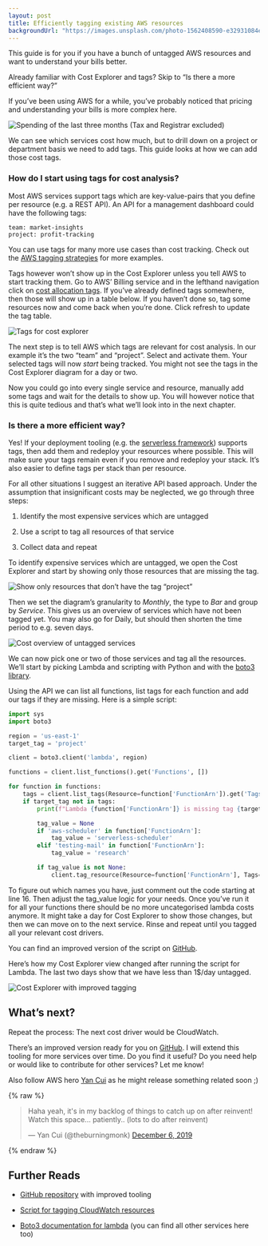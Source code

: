 ```yaml
---
layout: post
title: Efficiently tagging existing AWS resources
backgroundUrl: "https://images.unsplash.com/photo-1562408590-e32931084e23?ixlib=rb-1.2.1&ixid=eyJhcHBfaWQiOjEyMDd9&auto=format&fit=crop&q=80"
---
```


This guide is for you if you have a bunch of untagged AWS resources and want to understand your bills better.

Already familiar with Cost Explorer and tags? Skip to “Is there a more efficient way?”

If you’ve been using AWS for a while, you’ve probably noticed that pricing and understanding your bills is more complex here.

![Spending of the last three months (Tax and Registrar excluded)](https://cdn-images-1.medium.com/max/3984/1*ruL7ldcHmOe6T66JMDQ2IQ.png)

We can see which services cost how much, but to drill down on a project or department basis we need to add tags. This guide looks at how we can add those cost tags.

### How do I start using tags for cost analysis?

Most AWS services support tags which are key-value-pairs that you define per resource (e.g. a REST API). An API for a management dashboard could have the following tags:

```
team: market-insights
project: profit-tracking
```

You can use tags for many more use cases than cost tracking. Check out the [AWS tagging strategies](https://aws.amazon.com/de/answers/account-management/aws-tagging-strategies/) for more examples.

Tags however won’t show up in the Cost Explorer unless you tell AWS to start tracking them. Go to AWS’ Billing service and in the lefthand navigation click on [cost allocation tags](https://console.aws.amazon.com/billing/home?#/preferences/tags). If you’ve already defined tags somewhere, then those will show up in a table below. If you haven’t done so, tag some resources now and come back when you’re done. Click refresh to update the tag table.

![Tags for cost explorer](https://cdn-images-1.medium.com/max/2676/1*TVPOsP1j8eGKRveg3mq7mw.png)

The next step is to tell AWS which tags are relevant for cost analysis. In our example it’s the two “team” and “project”. Select and activate them. Your selected tags will now *start* being tracked. You might not see the tags in the Cost Explorer diagram for a day or two.

Now you could go into every single service and resource, manually add some tags and wait for the details to show up. You will however notice that this is quite tedious and that’s what we’ll look into in the next chapter.

### Is there a more efficient way?

Yes! If your deployment tooling (e.g. the [serverless framework](https://serverless.com/framework/docs/providers/aws/guide/functions/#tags)) supports tags, then add them and redeploy your resources where possible. This will make sure your tags remain even if you remove and redeploy your stack. It’s also easier to define tags per stack than per resource.

For all other situations I suggest an iterative API based approach. Under the assumption that insignificant costs may be neglected, we go through three steps:

1. Identify the most expensive services which are untagged

1. Use a script to tag all resources of that service

1. Collect data and repeat

To identify expensive services which are untagged, we open the Cost Explorer and start by showing only those resources that are missing the tag.

![Show only resources that don’t have the tag “project”](https://cdn-images-1.medium.com/max/2000/1*n9w9VHyEjJHSRkYcG2FD9w.png)

Then we set the diagram’s granularity to *Monthly*, the type to *Bar* and group by *Service*. This gives us an overview of services which have not been tagged yet. You may also go for Daily, but should then shorten the time period to e.g. seven days.

![Cost overview of untagged services](https://cdn-images-1.medium.com/max/3980/1*olWIzgOLzBHWyuqkUaOnhA.png)

We can now pick one or two of those services and tag all the resources. We’ll start by picking Lambda and scripting with Python and with the [boto3 library](https://boto3.amazonaws.com/v1/documentation/api/latest/reference/services/lambda.html).

Using the API we can list all functions, list tags for each function and add our tags if they are missing. Here is a simple script:

```python
import sys
import boto3

region = 'us-east-1'
target_tag = 'project'

client = boto3.client('lambda', region)

functions = client.list_functions().get('Functions', [])

for function in functions:
    tags = client.list_tags(Resource=function['FunctionArn']).get('Tags', [])
    if target_tag not in tags:
        print(f"Lambda {function['FunctionArn']} is missing tag {target_tag}")

        tag_value = None
        if 'aws-scheduler' in function['FunctionArn']:
            tag_value = 'serverless-scheduler'
        elif 'testing-mail' in function['FunctionArn']:
            tag_value = 'research'

        if tag_value is not None:
            client.tag_resource(Resource=function['FunctionArn'], Tags={target_tag: tag_value})
```

To figure out which names you have, just comment out the code starting at line 16. Then adjust the tag_value logic for your needs. Once you’ve run it for all your functions there should be no more uncategorised lambda costs anymore. It might take a day for Cost Explorer to show those changes, but then we can move on to the next service. Rinse and repeat until you tagged all your relevant cost drivers.

You can find an improved version of the script on [GitHub](https://github.com/bahrmichael/aws-service-tagger).

Here’s how my Cost Explorer view changed after running the script for Lambda. The last two days show that we have less than 1$/day untagged.

![Cost Explorer with improved tagging](https://cdn-images-1.medium.com/max/5356/1*bfeyxNrH9EiIsXmdmkF_Dg.png)

## What’s next?

Repeat the process: The next cost driver would be CloudWatch.

There’s an improved version ready for you on [GitHub](https://github.com/bahrmichael/aws-service-tagger). I will extend this tooling for more services over time. Do you find it useful? Do you need help or would like to contribute for other services? Let me know!

Also follow AWS hero [Yan Cui](undefined) as he might release something related soon ;)

{% raw %}
<blockquote class="twitter-tweet"><p lang="en" dir="ltr">Haha yeah, it&#39;s in my backlog of things to catch up on after reinvent! Watch this space... patiently.. (lots to do after reinvent)</p>&mdash; Yan Cui (@theburningmonk) <a href="https://twitter.com/theburningmonk/status/1203005332483559431?ref_src=twsrc%5Etfw">December 6, 2019</a></blockquote> <script async src="https://platform.twitter.com/widgets.js" charset="utf-8"></script>
{% endraw %}

## Further Reads

* [GitHub repository](https://github.com/bahrmichael/aws-service-tagger) with improved tooling

* [Script for tagging CloudWatch resources](http://ricktbaker.com/2018/12/04/tag-your-aws-log-groups/)

* [Boto3 documentation for lambda](https://boto3.amazonaws.com/v1/documentation/api/latest/reference/services/lambda.html) (you can find all other services here too)
